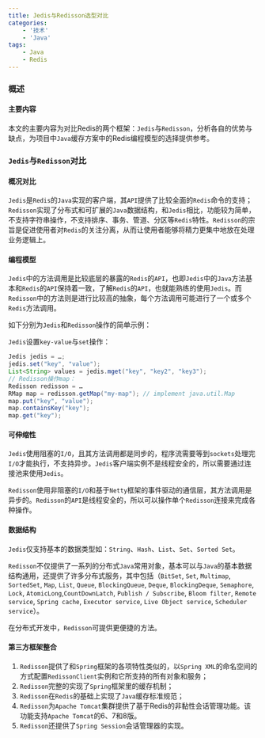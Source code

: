 ```yaml
---
title: Jedis与Redisson选型对比
categories:
    - '技术'
    - 'Java'
tags:
    - Java
    - Redis
---
```


### 概述

#### 主要内容

本文的主要内容为对比Redis的两个框架：`Jedis`与`Redisson`，分析各自的优势与缺点，为项目中`Java`缓存方案中的Redis编程模型的选择提供参考。

<!--more-->

### `Jedis`与`Redisson`对比

#### 概况对比

`Jedis`是`Redis`的`Java`实现的客户端，其`API`提供了比较全面的`Redis`命令的支持；`Redisson`实现了分布式和可扩展的`Java`数据结构，和`Jedis`相比，功能较为简单，不支持字符串操作，不支持排序、事务、管道、分区等`Redis`特性。`Redisson`的宗旨是促进使用者对`Redis`的关注分离，从而让使用者能够将精力更集中地放在处理业务逻辑上。

#### 编程模型

`Jedis`中的方法调用是比较底层的暴露的`Redis`的`API`，也即`Jedis`中的`Java`方法基本和`Redis`的`API`保持着一致，了解`Redis`的`API`，也就能熟练的使用`Jedis`。而`Redisson`中的方法则是进行比较高的抽象，每个方法调用可能进行了一个或多个`Redis`方法调用。

如下分别为`Jedis`和`Redisson`操作的简单示例：

`Jedis`设置`key-value`与`set`操作：

   ```java
   Jedis jedis = …;
   jedis.set("key", "value");
   List<String> values = jedis.mget("key", "key2", "key3");
   // Redisson操作map：
   Redisson redisson = …
   RMap map = redisson.getMap("my-map"); // implement java.util.Map
   map.put("key", "value");
   map.containsKey("key");
   map.get("key");
   ```

#### 可伸缩性

`Jedis`使用阻塞的`I/O`，且其方法调用都是同步的，程序流需要等到`sockets`处理完`I/O`才能执行，不支持异步。`Jedis`客户端实例不是线程安全的，所以需要通过连接池来使用`Jedis`。

`Redisson`使用非阻塞的`I/O`和基于`Netty`框架的事件驱动的通信层，其方法调用是异步的。`Redisson`的`API`是线程安全的，所以可以操作单个`Redisson`连接来完成各种操作。

#### 数据结构

`Jedis`仅支持基本的数据类型如：`String`、`Hash`、`List`、`Set`、`Sorted Set`。

`Redisson`不仅提供了一系列的分布式`Java`常用对象，基本可以与`Java`的基本数据结构通用，还提供了许多分布式服务，其中包括（`BitSet`, `Set`, `Multimap`, `SortedSet`, `Map`, `List`, `Queue`, `BlockingQueue`, `Deque`, `BlockingDeque`, `Semaphore`, `Lock`, `AtomicLong`,`CountDownLatch`, `Publish / Subscribe`, `Bloom filter`, `Remote service`, `Spring cache`, `Executor service`, `Live Object service`, `Scheduler service`）。

在分布式开发中，`Redisson`可提供更便捷的方法。

#### 第三方框架整合

1. `Redisson`提供了和`Spring`框架的各项特性类似的，以`Spring XML`的命名空间的方式配置`RedissonClient`实例和它所支持的所有对象和服务；
2. `Redisson`完整的实现了`Spring`框架里的缓存机制；
3.  `Redisson`在`Redis`的基础上实现了`Java`缓存标准规范；
4.   `Redisson`为`Apache Tomcat`集群提供了基于Redis的非黏性会话管理功能。该功能支持`Apache Tomcat`的6、7和8版。
5. `Redisson`还提供了`Spring Session`会话管理器的实现。
